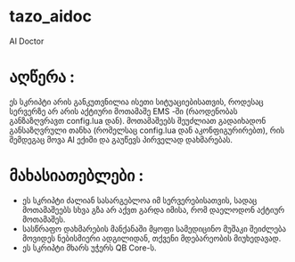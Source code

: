 # tazo_aidoc
AI Doctor

# აღწერა :

ეს სკრიპტი არის განკუთვნილია ისეთი სიტუაციებისათვის, როდესაც სერვერზე არ არის აქტიური მოთამაშე EMS -ში (რაოდენობას განზაზღვრავთ config.lua დან). მოთამაშეებს შეუძლიათ გადაიხადონ განსაზღვრული თანხა (რომელსაც config.lua დან აკონფიგურირებთ), რის შემდეგაც მოვა AI ექიმი და გაუწევს პირველად დახმარებას.

# მახასიათებლები :

- ეს სკრიპტი ძალიან სასარგებლოა იმ სერვერებისათვის, სადაც მოთამაშეებს სხვა გზა არ აქვთ გარდა იმისა, რომ დაელოდონ აქტიურ მოთამაშეს.
- სასწრაფო დახმარების მანქანაში მყოფი სამედიცინო მუშაკი შეიძლება მოვიდეს ნებისმიერი ადგილიდან, თქვენი მდებარეობის მიუხედავად.
- ეს სკრიპტი მხარს უჭერს QB Core-ს.
